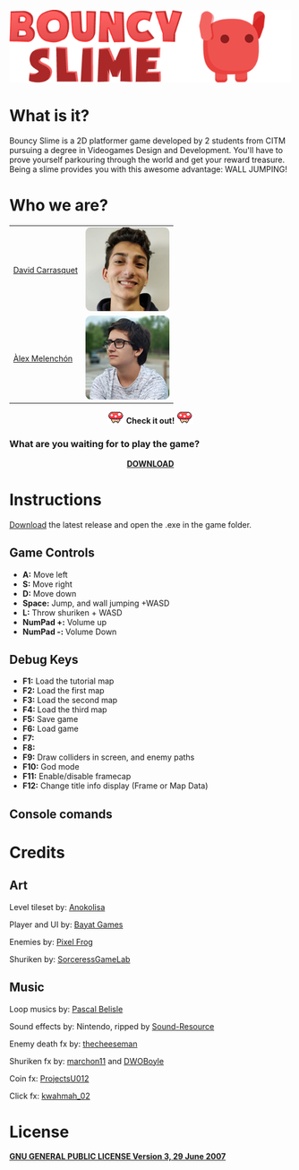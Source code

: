 <p align="left"> 
	<img src="https://github.com/AlexMelenchon/BouncySlime-XMatSigma/blob/master/docs/bs.png?raw=true">
</p>

# What is it?

Bouncy Slime is a 2D platformer game developed by 2 students from CITM pursuing a degree in Videogames Design and Development.
You'll have to prove yourself parkouring through the world and get your reward treasure. Being a slime provides you with this awesome advantage: WALL JUMPING!

# Who we are?

<table>  
  <tr>
    <td> <a href="https://github.com/davidcarrasquet">David Carrasquet</a></td>   
    <td> <img src="https://github.com/AlexMelenchon/BouncySlime-XMatSigma/blob/master/docs/david.png?raw=true"> </td>    
  </tr>
  <tr>
    <td><a href="https://github.com/AlexMelenchon">Àlex Melenchón</a></td>    
    <td> <img src="https://github.com/AlexMelenchon/BouncySlime-XMatSigma/blob/master/docs/alex.png?raw=true"> </td>
  </tr>
</table>


<p align="center"> 
 <img src="https://github.com/AlexMelenchon/BouncySlime-XMatSigma/blob/master/docs/mushroom.gif?raw=true"> <strong>Check it out!</strong> <img src="https://github.com/AlexMelenchon/BouncySlime-XMatSigma/blob/master/docs/mushroom.gif?raw=true">
</p>


 
### What are you waiting for to play the game?

<p align="center"> 
	<a href="https://github.com/AlexMelenchon/BouncySlime-XMatSigma/releases/download/2.0/BouncySlime.zip"><strong>DOWNLOAD</strong></a>
</p>

# Instructions

<a href="https://alexmelenchon.github.io/BouncySlime-XMatSigma#what-are-you-waiting-for-to-play-the-game">Download</a> the latest release and open the .exe in the game folder.

## Game Controls 

+ <strong>A:</strong>  		 Move left
+ <strong>S:</strong>		 Move right
+ <strong>D:</strong>		 Move down
+ <strong>Space:</strong>	 Jump, and wall jumping +WASD
+ <strong>L:</strong>		 Throw shuriken + WASD
+ <strong>NumPad +:</strong>     Volume up
+ <strong>NumPad -:</strong>	 Volume Down

## Debug Keys

+ <strong>F1:</strong>  	 Load the tutorial map		
+ <strong>F2:</strong>		 Load the first map
+ <strong>F3:</strong>		 Load the second map
+ <strong>F4:</strong>	 	 Load the third map
+ <strong>F5:</strong>		 Save game
+ <strong>F6:</strong>           Load game
+ <strong>F7:</strong>           
+ <strong>F8:</strong>	         
+ <strong>F9:</strong>		 Draw colliders in screen, and enemy paths
+ <strong>F10:</strong>          God mode
+ <strong>F11:</strong>	     	 Enable/disable framecap
+ <strong>F12:</strong> 	 Change title info display (Frame or Map Data)

## Console comands 





# Credits

## Art

 Level tileset by: <a href="https://anokolisa.itch.io/">Anokolisa</a>
 
 Player and UI by: <a href="https://bayat.itch.io/">Bayat Games</a> 
 
 Enemies by: <a href="https://pixel-frog.itch.io/">Pixel Frog</a> 
 
 Shuriken by: <a href="https://sorceressgamelab.itch.io/">SorceressGameLab</a> 

## Music

 Loop musics by: <a href="https://soundcloud.com/pascalbelisle">Pascal Belisle</a> 
 
 Sound effects by: Nintendo, ripped by <a href="https://www.sounds-resource.com/wii/ssbb/">Sound-Resource</a>  
 
 Enemy death fx by: <a href="https://freesound.org/people/thecheeseman/sounds/44430/">thecheeseman</a>

 Shuriken fx by: <a href="https://freesound.org/people/marchon11/sounds/493224/">marchon11</a> and <a href="https://freesound.org/people/DWOBoyle/sounds/144266/">DWOBoyle</a> 

 Coin fx: <a href="https://freesound.org/people/ProjectsU012/sounds/341695/">ProjectsU012</a>

 Click fx: <a href="https://freesound.org/people/kwahmah_02/sounds/256116/">kwahmah_02</a> 


# License
<a href="https://github.com/AlexMelenchon/BouncySlime-XMatSigma/blob/master/LICENSE"><strong>GNU GENERAL PUBLIC LICENSE Version 3, 29 June 2007</strong></a>
